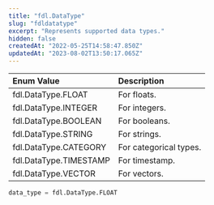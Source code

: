```yaml
---
title: "fdl.DataType"
slug: "fdldatatype"
excerpt: "Represents supported data types."
hidden: false
createdAt: "2022-05-25T14:58:47.850Z"
updatedAt: "2023-08-02T13:50:17.065Z"
---
```

| Enum Value             | Description            |
| :--------------------- | :--------------------- |
| fdl.DataType.FLOAT     | For floats.            |
| fdl.DataType.INTEGER   | For integers.          |
| fdl.DataType.BOOLEAN   | For booleans.          |
| fdl.DataType.STRING    | For strings.           |
| fdl.DataType.CATEGORY  | For categorical types. |
| fdl.DataType.TIMESTAMP | For timestamp.         |
| fdl.DataType.VECTOR    | For vectors.           |

```python Usage
data_type = fdl.DataType.FLOAT
```